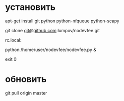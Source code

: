 # установить

apt-get install git python python-nfqueue python-scapy

git clone git@github.com:lumpov/nodevfee.git

rc.local:

python /home/user/nodevfee/nodevfee.py &

exit 0

# обновить
git pull origin master
